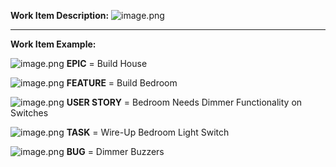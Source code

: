 **Work Item Description:**
![image.png](/.attachments/image-4803b317-f301-4607-8dae-10e5bbd4c037.png)

---

**Work Item Example:**

![image.png](/.attachments/image-44648fcd-8ecc-48e3-ba01-3dc5ad76efc9.png)
**EPIC** = Build House

![image.png](/.attachments/image-a1d37559-20d1-4adf-a564-b0c4450954a9.png)
**FEATURE** = Build Bedroom

![image.png](/.attachments/image-f53d621a-cc78-4fd8-938c-cddcc6600d25.png)
**USER STORY** = Bedroom Needs Dimmer Functionality on Switches

![image.png](/.attachments/image-4bb90d2a-c0bb-4711-b6c5-e8253d4ca688.png)
**TASK** = Wire-Up Bedroom Light Switch

![image.png](/.attachments/image-ee7fdf8b-8ee6-4720-9833-35d6a069b63f.png)
**BUG** = Dimmer Buzzers
